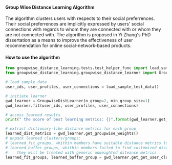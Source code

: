 #### Group Wise Distance Learning Algorithm
The algorithm clusters users with respects to their social preferrences. Their social preferrences are implicitly expressed 
by users' social connections with regards to whom they are connected with or whom they are not connected with. The 
algorithm is proposed in Yi Zhang's PhD dissertation as a means to improve the effectiveness of user recommendation 
for online social-network-based products.

#### How to use the algorithm
```python
from groupwise_distance_learning.tests.test_helper_func import load_sample_test_data
from groupwise_distance_learning.groupwise_distance_learner import GroupwiseDistLearner

# load sample data 
user_ids, user_profiles, user_connections = load_sample_test_data()

# initiate learner
gwd_learner = GroupwiseDistLearner(n_group=2, min_group_size=1)
gwd_learner.fit(user_ids, user_profiles, user_connections)

# access learned results
print(" the score of best learning metrics: {}".format(gwd_learner.get_score()) )

# extract dictionary-like distance metrics for each group
learned_dist_metrics = gwd_learner.get_groupwise_weights()
# unpack learned clusters/groups: 
# learned_fit_groups, whithin members have suitable distance metrics to decode their perferrence
# learned_buffer_groups, whithin members failed to find customized distance metrics to reprsent their perferrence
#    they will be treated with generic unweighted diteance metrics 
learned_fit_groups, learned_buffer_group = gwd_learner.get_get_user_cluster()
```